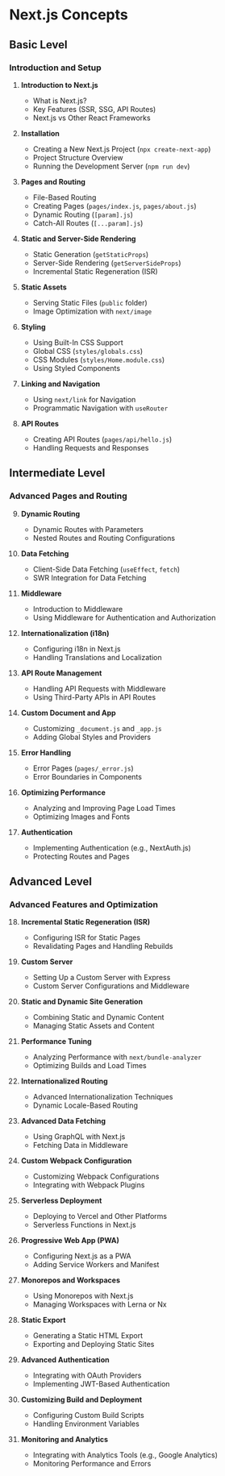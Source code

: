 # Next.js Concepts

## Basic Level

### Introduction and Setup
1. **Introduction to Next.js**
   - What is Next.js?
   - Key Features (SSR, SSG, API Routes)
   - Next.js vs Other React Frameworks

2. **Installation**
   - Creating a New Next.js Project (`npx create-next-app`)
   - Project Structure Overview
   - Running the Development Server (`npm run dev`)

3. **Pages and Routing**
   - File-Based Routing
   - Creating Pages (`pages/index.js`, `pages/about.js`)
   - Dynamic Routing (`[param].js`)
   - Catch-All Routes (`[...param].js`)

4. **Static and Server-Side Rendering**
   - Static Generation (`getStaticProps`)
   - Server-Side Rendering (`getServerSideProps`)
   - Incremental Static Regeneration (ISR)

5. **Static Assets**
   - Serving Static Files (`public` folder)
   - Image Optimization with `next/image`

6. **Styling**
   - Using Built-In CSS Support
   - Global CSS (`styles/globals.css`)
   - CSS Modules (`styles/Home.module.css`)
   - Using Styled Components

7. **Linking and Navigation**
   - Using `next/link` for Navigation
   - Programmatic Navigation with `useRouter`

8. **API Routes**
   - Creating API Routes (`pages/api/hello.js`)
   - Handling Requests and Responses

## Intermediate Level

### Advanced Pages and Routing
9. **Dynamic Routing**
   - Dynamic Routes with Parameters
   - Nested Routes and Routing Configurations

10. **Data Fetching**
    - Client-Side Data Fetching (`useEffect`, `fetch`)
    - SWR Integration for Data Fetching

11. **Middleware**
    - Introduction to Middleware
    - Using Middleware for Authentication and Authorization

12. **Internationalization (i18n)**
    - Configuring i18n in Next.js
    - Handling Translations and Localization

13. **API Route Management**
    - Handling API Requests with Middleware
    - Using Third-Party APIs in API Routes

14. **Custom Document and App**
    - Customizing `_document.js` and `_app.js`
    - Adding Global Styles and Providers

15. **Error Handling**
    - Error Pages (`pages/_error.js`)
    - Error Boundaries in Components

16. **Optimizing Performance**
    - Analyzing and Improving Page Load Times
    - Optimizing Images and Fonts

17. **Authentication**
    - Implementing Authentication (e.g., NextAuth.js)
    - Protecting Routes and Pages

## Advanced Level

### Advanced Features and Optimization
18. **Incremental Static Regeneration (ISR)**
    - Configuring ISR for Static Pages
    - Revalidating Pages and Handling Rebuilds

19. **Custom Server**
    - Setting Up a Custom Server with Express
    - Custom Server Configurations and Middleware

20. **Static and Dynamic Site Generation**
    - Combining Static and Dynamic Content
    - Managing Static Assets and Content

21. **Performance Tuning**
    - Analyzing Performance with `next/bundle-analyzer`
    - Optimizing Builds and Load Times

22. **Internationalized Routing**
    - Advanced Internationalization Techniques
    - Dynamic Locale-Based Routing

23. **Advanced Data Fetching**
    - Using GraphQL with Next.js
    - Fetching Data in Middleware

24. **Custom Webpack Configuration**
    - Customizing Webpack Configurations
    - Integrating with Webpack Plugins

25. **Serverless Deployment**
    - Deploying to Vercel and Other Platforms
    - Serverless Functions in Next.js

26. **Progressive Web App (PWA)**
    - Configuring Next.js as a PWA
    - Adding Service Workers and Manifest

27. **Monorepos and Workspaces**
    - Using Monorepos with Next.js
    - Managing Workspaces with Lerna or Nx

28. **Static Export**
    - Generating a Static HTML Export
    - Exporting and Deploying Static Sites

29. **Advanced Authentication**
    - Integrating with OAuth Providers
    - Implementing JWT-Based Authentication

30. **Customizing Build and Deployment**
    - Configuring Custom Build Scripts
    - Handling Environment Variables

31. **Monitoring and Analytics**
    - Integrating with Analytics Tools (e.g., Google Analytics)
    - Monitoring Performance and Errors
